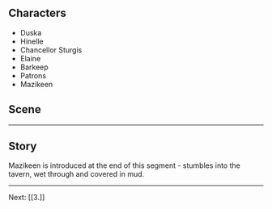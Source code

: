 ## Characters
- Duska
- Hinelle
- Chancellor Sturgis
- Elaine
- Barkeep
- Patrons
- Mazikeen

## Scene



---

## Story



Mazikeen is introduced at the end of this segment - stumbles into the tavern, wet through and covered in mud. 

---
Next: [[3.]]